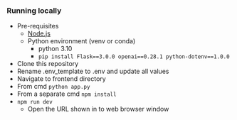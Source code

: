 ### Running locally

- Pre-requisites
  - [Node.js](https://nodejs.org/en)
  - Python environment (venv or conda)
    - python 3.10
    - `pip install Flask==3.0.0 openai==0.28.1 python-dotenv==1.0.0`
- Clone this repository
- Rename .env_template to .env and update all values
- Navigate to frontend directory
- From cmd `python app.py`
- From a separate cmd `npm install`
- `npm run dev`
  - Open the URL shown in to web browser window
